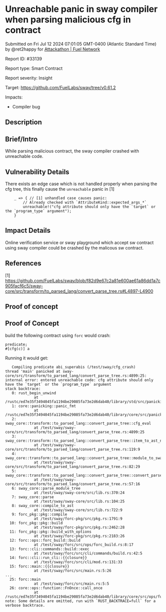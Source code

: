 
# Unreachable panic in sway compiler when parsing malicious cfg in contract

Submitted on Fri Jul 12 2024 07:01:05 GMT-0400 (Atlantic Standard Time) by @ret2happy for [Attackathon | Fuel Network](https://immunefi.com/bounty/fuel-network-attackathon/)

Report ID: #33139

Report type: Smart Contract

Report severity: Insight

Target: https://github.com/FuelLabs/sway/tree/v0.61.2

Impacts:
- Compiler bug

## Description
## Brief/Intro
While parsing malicious contract, the sway compiler crashed with unreachable code.


## Vulnerability Details

There exists an edge case which is not handled properly when parsing the cfg tree, this finally cause the `unreachable` panic in [1]

```
    _ => { // [1] unhandled case causes panic:
        // Already checked with `AttributeKind::expected_args_*`
        unreachable!("cfg attribute should only have the `target` or the `program_type` argument");
    }
```

## Impact Details

Online verification service or sway playground which accept sw contract using sway compiler could be crashed by the malicous sw contract.


## References
[1] https://github.com/FuelLabs/sway/blob/f82d9e67c2a81e600ae61a86dd1a7c905facf6c5/sway-core/src/transform/to_parsed_lang/convert_parse_tree.rs#L4897-L4900

        
## Proof of concept
## Proof of Concept

build the following contract using `forc` would crash:
```
predicate;
#[cfg(c)] a
```

Running it would get:
```
   Compiling predicate abi_superabis (/test/sway/cfg_crash)
thread 'main' panicked at sway-core/src/transform/to_parsed_lang/convert_parse_tree.rs:4899:25:
internal error: entered unreachable code: cfg attribute should only have the `target` or the `program_type` argument
stack backtrace:
   0: rust_begin_unwind
             at /rustc/ed7e35f3494045fa1194be29085fa73e2d6dab40/library/std/src/panicking.rs:661:5
   1: core::panicking::panic_fmt
             at /rustc/ed7e35f3494045fa1194be29085fa73e2d6dab40/library/core/src/panicking.rs:74:14
   2: sway_core::transform::to_parsed_lang::convert_parse_tree::cfg_eval
             at /test/sway/sway-core/src/transform/to_parsed_lang/convert_parse_tree.rs:4899:25
   3: sway_core::transform::to_parsed_lang::convert_parse_tree::item_to_ast_nodes
             at /test/sway/sway-core/src/transform/to_parsed_lang/convert_parse_tree.rs:119:9
   4: sway_core::transform::to_parsed_lang::convert_parse_tree::module_to_sway_parse_tree
             at /test/sway/sway-core/src/transform/to_parsed_lang/convert_parse_tree.rs:82:29
   5: sway_core::transform::to_parsed_lang::convert_parse_tree::convert_parse_tree
             at /test/sway/sway-core/src/transform/to_parsed_lang/convert_parse_tree.rs:57:16
   6: sway_core::parse_module_tree
             at /test/sway/sway-core/src/lib.rs:370:24
   7: sway_core::parse
             at /test/sway/sway-core/src/lib.rs:104:25
   8: sway_core::compile_to_ast
             at /test/sway/sway-core/src/lib.rs:722:9
   9: forc_pkg::pkg::compile
             at /test/sway/forc-pkg/src/pkg.rs:1791:9
  10: forc_pkg::pkg::build
             at /test/sway/forc-pkg/src/pkg.rs:2462:28
  11: forc_pkg::pkg::build_with_options
             at /test/sway/forc-pkg/src/pkg.rs:2183:26
  12: forc::ops::forc_build::build
             at /test/sway/forc/src/ops/forc_build.rs:8:17
  13: forc::cli::commands::build::exec
             at /test/sway/forc/src/cli/commands/build.rs:42:5
  14: forc::cli::run_cli::{{closure}}
             at /test/sway/forc/src/cli/mod.rs:131:33
  15: forc::main::{{closure}}
             at /test/sway/forc/src/main.rs:5:26
...
  25: forc::main
             at /test/sway/forc/src/main.rs:5:5
  26: core::ops::function::FnOnce::call_once
             at /rustc/ed7e35f3494045fa1194be29085fa73e2d6dab40/library/core/src/ops/function.rs:250:5
note: Some details are omitted, run with `RUST_BACKTRACE=full` for a verbose backtrace.
```